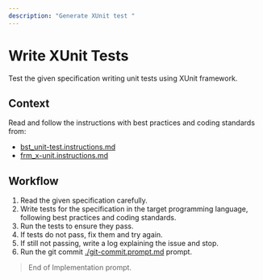 ```yaml
---
description: "Generate XUnit test "
---
```


# Write XUnit Tests

Test the given specification writing unit tests using XUnit framework.

## Context

Read and follow the instructions with best practices and coding standards from:

- [bst_unit-test.instructions.md](../instructions/bst_unit-test.instructions.md)
- [frm_x-unit.instructions.md](../instructions/frm_x-unit.instructions.md)

## Workflow

1. Read the given specification carefully.
2. Write tests for the specification in the target programming language, following best practices and coding standards.
3. Run the tests to ensure they pass.
4. If tests do not pass, fix them and try again.
5. If still not passing, write a log explaining the issue and stop.
6. Run the git commit [./git-commit.prompt.md](./git-commit.prompt.md) prompt.

> End of Implementation prompt.